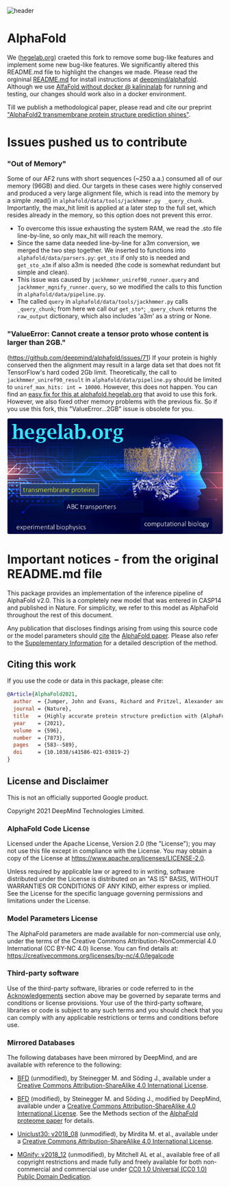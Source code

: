 ![header](imgs/header.jpg)

# AlphaFold

We ([hegelab.org](http://www.hegelab.org)) craeted this fork to remove some bug-like features and implement some new bug-like features. We significantly altered this README.md file to highlight the changes we made. Please read the orgininal [README.md](README.orig.md) for install instructions at [deepmind/alphafold](https://github.com/deepmind/alphafold). Although we use [AlfaFold without docker @ kalininalab](https://github.com/kalininalab/alphafold_non_docker) for running and testing, our changes should work also in a docker environment.

Till we publish a methodological paper, please read and cite our preprint ["AlphaFold2 transmembrane protein structure prediction shines"](https://www.biorxiv.org/content/10.1101/2021.08.21.457196v1).

# Issues pushed us to contribute

### "Out of Memory"

Some of our AF2 runs with short sequences (~250 a.a.) consumed all of our memory (96GB) and died. Our targets in these cases were highly conserved and produced a very large alignment file, which is read into the memory by a simple .read() in `alphafold/data/tools/jackhmmer.py` ` _query_chunk`. Importantly, the max_hit limit is applied at a later step to the full set, which resides already in the memory, so this option does not prevent this error.
* To overcome this issue exhausting the system RAM, we read the .sto file line-by-line, so only max_hit will reach the memory.
* Since the same data needed line-by-line for a3m conversion, we merged the two step together. We inserted to functions into `alphafold/data/parsers.py`: `get_sto` if only sto is needed and `get_sto_a3m` if also a3m is needed (the code is somewhat redundant but simple and clean).
* This issue was caused by `jackhmmer_uniref90_runner.query` and `jackhmmer_mgnify_runner.query`, so we modified the calls to this function in `alphafold/data/pipeline.py`.
* The called `query` in `alphafold/data/tools/jackhmmer.py` calls `_query_chunk`; from here we call our `get_sto*`; `_query_chunk` returns the `raw_output` dictionary, which also includes 'a3m' as a string or None.

### "ValueError: Cannot create a tensor proto whose content is larger than 2GB."
(https://github.com/deepmind/alphafold/issues/71)
If your protein is highly conserved then the alignment may result in a large data set that does not fit TensorFlow's hard coded 2Gb limit. Theoretically, the call to `jackhmmer_uniref90_result` in `alphafold/data/pipeline.py` should be limited  to `uniref_max_hits: int = 10000`. However, this does not happen. You can find an [easy fix for this at alphafold.hegelab.org](http://alphafold.hegelab.org/) that avoid to use this fork. However, we also fixed other memory problems with the previous fix. So if you use this fork, this "ValueError...2GB" issue is obsolete for you.

![hegelab.org](imgs/af_hegelab.png)


# Important notices - from the original README.md file

This package provides an implementation of the inference pipeline of AlphaFold
v2.0. This is a completely new model that was entered in CASP14 and published in
Nature. For simplicity, we refer to this model as AlphaFold throughout the rest
of this document.

Any publication that discloses findings arising from using this source code or
the model parameters should [cite](#citing-this-work) the
[AlphaFold paper](https://doi.org/10.1038/s41586-021-03819-2). Please also refer
to the
[Supplementary Information](https://static-content.springer.com/esm/art%3A10.1038%2Fs41586-021-03819-2/MediaObjects/41586_2021_3819_MOESM1_ESM.pdf)
for a detailed description of the method.

## Citing this work

If you use the code or data in this package, please cite:

```bibtex
@Article{AlphaFold2021,
  author  = {Jumper, John and Evans, Richard and Pritzel, Alexander and Green, Tim and Figurnov, Michael and Ronneberger, Olaf and Tunyasuvunakool, Kathryn and Bates, Russ and {\v{Z}}{\'\i}dek, Augustin and Potapenko, Anna and Bridgland, Alex and Meyer, Clemens and Kohl, Simon A A and Ballard, Andrew J and Cowie, Andrew and Romera-Paredes, Bernardino and Nikolov, Stanislav and Jain, Rishub and Adler, Jonas and Back, Trevor and Petersen, Stig and Reiman, David and Clancy, Ellen and Zielinski, Michal and Steinegger, Martin and Pacholska, Michalina and Berghammer, Tamas and Bodenstein, Sebastian and Silver, David and Vinyals, Oriol and Senior, Andrew W and Kavukcuoglu, Koray and Kohli, Pushmeet and Hassabis, Demis},
  journal = {Nature},
  title   = {Highly accurate protein structure prediction with {AlphaFold}},
  year    = {2021},
  volume  = {596},
  number  = {7873},
  pages   = {583--589},
  doi     = {10.1038/s41586-021-03819-2}
}
```

## License and Disclaimer

This is not an officially supported Google product.

Copyright 2021 DeepMind Technologies Limited.

### AlphaFold Code License

Licensed under the Apache License, Version 2.0 (the "License"); you may not use
this file except in compliance with the License. You may obtain a copy of the
License at https://www.apache.org/licenses/LICENSE-2.0.

Unless required by applicable law or agreed to in writing, software distributed
under the License is distributed on an "AS IS" BASIS, WITHOUT WARRANTIES OR
CONDITIONS OF ANY KIND, either express or implied. See the License for the
specific language governing permissions and limitations under the License.

### Model Parameters License

The AlphaFold parameters are made available for non-commercial use only, under
the terms of the Creative Commons Attribution-NonCommercial 4.0 International
(CC BY-NC 4.0) license. You can find details at:
https://creativecommons.org/licenses/by-nc/4.0/legalcode

### Third-party software

Use of the third-party software, libraries or code referred to in the
[Acknowledgements](#acknowledgements) section above may be governed by separate
terms and conditions or license provisions. Your use of the third-party
software, libraries or code is subject to any such terms and you should check
that you can comply with any applicable restrictions or terms and conditions
before use.

### Mirrored Databases

The following databases have been mirrored by DeepMind, and are available with reference to the following:

*   [BFD](https://bfd.mmseqs.com/) (unmodified), by Steinegger M. and Söding J., available under a [Creative Commons Attribution-ShareAlike 4.0 International License](http://creativecommons.org/licenses/by-sa/4.0/).

*   [BFD](https://bfd.mmseqs.com/) (modified), by Steinegger M. and Söding J., modified by DeepMind, available under a [Creative Commons Attribution-ShareAlike 4.0 International License](http://creativecommons.org/licenses/by-sa/4.0/). See the Methods section of the [AlphaFold proteome paper](https://www.nature.com/articles/s41586-021-03828-1) for details.

*   [Uniclust30: v2018_08](http://wwwuser.gwdg.de/~compbiol/uniclust/2018_08/) (unmodified), by Mirdita M. et al., available under a [Creative Commons Attribution-ShareAlike 4.0 International License](http://creativecommons.org/licenses/by-sa/4.0/).

*   [MGnify: v2018_12](http://ftp.ebi.ac.uk/pub/databases/metagenomics/peptide_database/current_release/README.txt) (unmodified), by Mitchell AL et al., available free of all copyright restrictions and made fully and freely available for both non-commercial and commercial use under [CC0 1.0 Universal (CC0 1.0) Public Domain Dedication](https://creativecommons.org/publicdomain/zero/1.0/).
